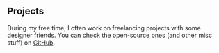 ## Projects

During my free time, I often work on freelancing projects with some designer friends. You can check the open-source ones (and other misc stuff) on [GitHub](https://github.com/jfranciscosousa).
